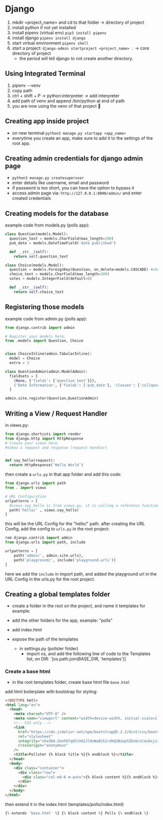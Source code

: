 # Django

1. mkdir <project_name> and cd to that folder -> directory of project
2. install python if not yet installed
3. install pipenv (virtual env) `pip3 install pipenv`
4. install django `pipenv install django`
5. start virtual environment `pipenv shell`
6. start a project: `django-admin startproject <project_name> .` -> core directory of project
   - the period will tell django to not create another directory.

## Using Integrated Terminal

1. pipenv --venv
2. copy path
3. ctrl + shift + P -> python:interpreter -> add interpreter
4. add path of venv and append /bin/python at end of path
5. you are now using the venv of that project :rocket:

## Creating app inside project

- on new terminal `python3 manage.py startapp <app_name>`
- everytime you create an app, make sure to add it to the settings of the root app.

## Creating admin credentials for django admin page

- `python3 manage.py createsuperuser`
- enter details like username, email and password
- if password is too short, you can have the option to bypass it
- access admin page via: `http://127.0.0.1:8000/admin/` and enter created credentials

## Creating models for the database

example code from models.py (polls app):

```python
class Question(models.Model):
  question_text = models.CharField(max_length=200)
  pub_date = models.DateTimeField('date published')

  def __str__(self):
    return self.question_text

class Choice(models.Model):
  question = models.ForeignKey(Question, on_delete=models.CASCADE) #when question is deleted, all the choices of that question is also deleted
  choice_text = models.CharField(max_length=200)
  votes = models.IntegerField(default=0)

  def __str__(self):
    return self.choice_text
```

## Registering those models

example code from admin.py (polls app):

```python
from django.contrib import admin

# Register your models here.
from .models import Question, Choice


class ChoiceInline(admin.TabularInline):
  model = Choice
  extra = 3

class QuestionAdmin(admin.ModelAdmin):
  fieldsets = [
    (None, {'fields': {'question_text'}}),
    ('Date Information', {'fields': ['pub_date'], 'classes': ['collapse']}),
  ]

admin.site.register(Question,QuestionAdmin)
```

## Writing a View / Request Handler

in views.py:

```python
from django.shortcuts import render
from django.http import HttpResponse
# Create your views here.
#takes a request and response (request handler)


def say_hello(request):
  return HttpResponse('Hello World')
```

then create a `urls.py` in that app folder and add this code:

```python
from django.urls import path
from . import views

# URL Configuration
urlpatterns = [
  #views.say_hello is from views.py, it is calling a reference function
  path('hello/' , views.say_hello)
]
```

this will be the URL Config for the "hello/" path.
after creating the URL Config, add the config to `urls.py` in the root project:

```python
rom django.contrib import admin
from django.urls import path, include

urlpatterns = [
    path('admin/', admin.site.urls),
    path('playground/', include('playground.urls'))
]
```

here we add the `include` in import path, and added the playground url in the URL Config in the urls.py for the root project.

## Creating a global templates folder

- create a folder in the root on the project, and name it templates for example.
- add the other folders for the app, example: "polls"
- add index.html

- expose the path of the templates
  - in settings.py (pollster folder)
    - import os, and add the following line of code to the Templates list, on DIR: `[os.path.join(BASE_DIR, 'templates')]

### Create a base html

- in the root templates folder, create base html file `base.html`

add html boilerplate with bootstrap for styling:

```html
<!DOCTYPE hmtl>
<html lang="en">
  <head>
    <meta charset="UTF-8" />
    <meta name="viewport" content="width=device-width, initial-scale=1.0" />
    <!-- CSS only -->
    <link
      href="https://cdn.jsdelivr.net/npm/bootstrap@5.2.2/dist/css/bootstrap.min.css"
      rel="stylesheet"
      integrity="sha384-Zenh87qX5JnK2Jl0vWa8Ck2rdkQ2Bzep5IDxbcnCeuOxjzrPF/et3URy9Bv1WTRi"
      crossorigin="anonymous"
    />
    <title>Pollster {% block title %}{% endblock %}</title>
  </head>
  <body>
    <div class="container">
      <div class="row">
        <div class="col-md-6 m-auto">{% block content %}{% endblock %}</div>
      </div>
    </div>
  </body>
</html>
```

then extend it in the index.html (templates/polls/index.html)

```python
{% extends 'base.html' %} {% block content %} Polls {% endblock %}
```
